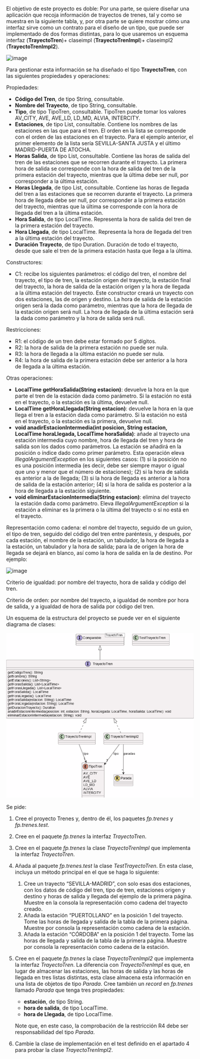 

El objetivo de este proyecto es doble: Por una parte, se quiere diseñar una aplicación que recoja información de trayectos de trenes, tal y como se muestra en la siguiente tabla, y, por otra parte se quiere mostrar cómo una interfaz sirve como un contrato para el diseño de un tipo, que puede ser implementado de dos formas distintas, para lo que usaremos un esquema interfaz (**TrayectoTren**)+ claseimpl (**TrayectoTrenImpl**)+ claseimpl2 (**TrayectoTrenImpl2**).

![image](https://user-images.githubusercontent.com/72299672/222902140-5f4114b6-92cf-4433-a668-f8d17a7e62d7.png)


Para gestionar esta información se ha diseñado el tipo **TrayectoTren**, con las siguientes propiedades y operaciones:

Propiedades:

- **Código del Tren**, de tipo String, consultable.
- **Nombre del Trayecto**, de tipo String, consultable.
- **Tipo**, de tipo TipoTren, consultable. TipoTren puede tomar los valores AV\_CITY, AVE, AVE\_LD, LD\_MD, ALVIA, INTERCITY.
- **Estaciones**, de tipo List<String>, consultable. Contiene los nombres de las estaciones en las que para el tren. El orden en la lista se corresponde con el orden de las estaciones en el trayecto. Para el ejemplo anterior, el primer elemento de la lista sería SEVILLA-SANTA JUSTA y el último MADRID-PUERTA DE ATOCHA.
- **Horas Salida**, de tipo List<LocalTime>, consultable. Contiene las horas de salida del tren de las estaciones que se recorren durante el trayecto. La primera hora de salida se corresponde con la hora de salida del tren de la primera estación del trayecto, mientras que la última debe ser null, por corresponder a la última estación.
- **Horas Llegada**, de tipo List<LocalTime>, consultable. Contiene las horas de llegada del tren a las estaciones que se recorren durante el trayecto. La primera hora de llegada debe ser null, por corresponder a la primera estación del trayecto, mientras que la última se corresponde con la hora de llegada del tren a la última estación.
- **Hora Salida**, de tipo LocalTime. Representa la hora de salida del tren de la primera estación del trayecto.
- **Hora Llegada**, de tipo LocalTime. Representa la hora de llegada del tren a la última estación del trayecto.
- **Duración Trayecto**, de tipo Duration. Duración de todo el trayecto, desde que sale el tren de la primera estación hasta que llega a la última.

Constructores: 

- C1: recibe los siguientes parámetros: el código del tren, el nombre del trayecto, el tipo de tren, la estación origen del trayecto, la estación final del trayecto, la hora de salida de la estación origen y la hora de llegada a la última estación del trayecto. Este constructor creará un trayecto con dos estaciones, las de origen y destino. La hora de salida de la estación origen será la dada como parámetro, mientras que la hora de llegada de la estación origen será null. La hora de llegada de la última estación será la dada como parámetro y la hora de salida será null.

Restricciones:

- R1: el código de un tren debe estar formado por 5 dígitos.
- R2: la hora de salida de la primera estación no puede ser nula.
- R3: la hora de llegada a la última estación no puede ser nula.
- R4: la hora de salida de la primera estación debe ser anterior a la hora de llegada a la última estación.

Otras operaciones:

- **LocalTime getHoraSalida(String estacion)**: devuelve la hora en la que parte el tren de la estación dada como parámetro. Si la estación no está en el trayecto, o la estación es la última, devuelve null.
- **LocalTime getHoraLlegada(String estacion)**: devuelve la hora en la que llega el tren a la estación dada como parámetro. Si la estación no está en el trayecto, o la estación es la primera, devuelve null.
- **void anadirEstacionIntermedia(int posicion, String estacion, LocalTime horaLlegada, LocalTime horaSalida)**: añade al trayecto una estación intermedia cuyo nombre, hora de llegada del tren y hora de salida son los dados como parámetros. La estación se añadirá en la posición o índice dado como primer parámetro. Esta operación eleva *IllegalArgumentException* en los siguientes casos: (1) si la posición no es una posición intermedia (es decir, debe ser siempre mayor o igual que uno y menor que el número de estaciones); (2) si la hora de salida es anterior a la de llegada; (3) si la hora de llegada es anterior a la hora de salida de la estación anterior; (4) si la hora de salida es posterior a la hora de llegada a la estación siguiente. 
- **void eliminarEstacionIntermedia(String estacion)**: elimina del trayecto la estación dada como parámetro. Eleva *IllegalArgumentException* si la estación a eliminar es la primera o la última del trayecto o si no está en el trayecto.

Representación como cadena: el nombre del trayecto, seguido de un guion, el tipo de tren, seguido del código del tren entre paréntesis, y después, por cada estación, el nombre de la estación, un tabulador, la hora de llegada a la estación, un tabulador y la hora de salida; para la de origen la hora de llegada se dejará en blanco, así como la hora de salida en la de destino. Por ejemplo:

![image](https://user-images.githubusercontent.com/72299672/222902332-1b5482b1-2510-41e9-ba73-45f831259ee0.png)


Criterio de igualdad: por nombre del trayecto, hora de salida y código del tren.

Criterio de orden: por nombre del trayecto, a igualdad de nombre por hora de salida, y a igualdad de hora de salida por código del tren.


Un esquema de la estructura del proyecto se puede ver en el siguiente diagrama de clases:

![Figura 1. Entidades de la aplicación Trayecto Trenes](./img/classDiag.png)

Se pide:

1. Cree el proyecto Trenes y, dentro de él, los paquetes *fp.trenes* y *fp.trenes.test*.
1. Cree en el paquete *fp.trenes* la interfaz *TrayectoTren*.
1. Cree en el paquete *fp.trenes* la clase *TrayectoTrenImpl* que implementa la interfaz *TrayectoTren*.  
1. Añada al paquete *fp.trenes.test* la clase *TestTrayectoTren*. En esta clase, incluya un método principal en el que se haga lo siguiente:
   1. Cree un trayecto “SEVILLA-MADRID”, con solo esas dos estaciones, con los datos de código del tren, tipo de tren, estaciones origen y destino y horas de salida y llegada del ejemplo de la primera página. Muestre en la consola la representación como cadena del trayecto creado. 
   1. Añada la estación “PUERTOLLANO” en la posición 1 del trayecto. Tome las horas de llegada y salida de la tabla de la primera página. Muestre por consola la representación como cadena de la estación.
   1. Añada la estación “CÓRDOBA” en la posición 1 del trayecto. Tome las horas de llegada y salida de la tabla de la primera página. Muestre por consola la representación como cadena de la estación.
1. Cree en el paquete *fp.trenes* la clase *TrayectoTrenImpl2* que implementa la interfaz *TrayectoTren*. La diferencia con *TrayectoTrenImpl* es que, en lugar de almacenar las estaciones, las horas de salida y las horas de llegada en tres listas distintas, esta clase almacena esta información en una lista de objetos de tipo *Parada*. Cree también un *record* en *fp.trenes* llamado *Parada* que tenga tres propiedades: 
   * **estación**, de tipo String.
   * **hora de salida**, de tipo LocalTime.
   * **hora de Llegada**, de tipo LocalTime.

   Note que, en este caso, la comprobación de la restricción R4 debe ser responsabilidad del tipo *Parada*.

1. Cambie la clase de implementación en el test definido en el apartado 4 para probar la clase *TrayectoTrenImpl2*.


